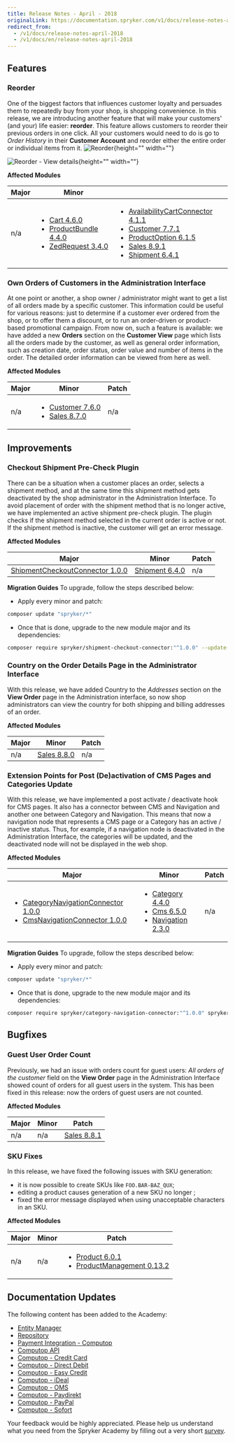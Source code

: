 ```yaml
---
title: Release Notes - April - 2018
originalLink: https://documentation.spryker.com/v1/docs/release-notes-april-2018
redirect_from:
  - /v1/docs/release-notes-april-2018
  - /v1/docs/en/release-notes-april-2018
---
```


## Features
### Reorder
One of the biggest factors that influences customer loyalty and persuades them to repeatedly buy from your shop, is shopping convenience. In this release, we are introducing another feature that will make your customers' (and your) life easier: **reorder**. This feature allows customers to reorder their previous orders in one click. All your customers would need to do is go to  _Order History_ in their **Customer Account** and reorder either the entire order or individual items from it.
![Reorder](https://spryker.s3.eu-central-1.amazonaws.com/docs/About/Releases/Archive/Release+Notes+-+April+-+2018/reorder_view_orders.png){height="" width=""}
 
![Reorder - View details](https://spryker.s3.eu-central-1.amazonaws.com/docs/About/Releases/Archive/Release+Notes+-+April+-+2018/reorder_order_details.png){height="" width=""}

**Affected Modules**

| Major | Minor |  |
| --- | --- | --- |
| n/a | <ul><li>[Cart 4.6.0](https://github.com/spryker/cart/releases/tag/4.6.0)</li><li>[ProductBundle 4.4.0](https://github.com/spryker/product-bundle/releases/tag/4.4.0)</li><li>[ZedRequest 3.4.0](https://github.com/spryker/zed-request/releases/tag/3.4.0)</li></ul> | <ul><li>[AvailabilityCartConnector 4.1.1](https://github.com/spryker/availability-cart-connector/releases/tag/4.1.1)</li><li>[Customer 7.7.1](https://github.com/spryker/customer/releases/tag/7.7.1)</li><li>[ProductOption 6.1.5](https://github.com/spryker/product-option/releases/tag/6.1.5)</li><li>[Sales 8.9.1](https://github.com/spryker/sales/releases/tag/8.9.1)</li><li>[Shipment 6.4.1](https://github.com/spryker/shipment/releases/tag/6.4.1)</li></ul> |

### Own Orders of Customers in the Administration Interface
At one point or another, a shop owner / administrator might want to get a list of all orders made by a specific customer. This information could be useful for various reasons: just to determine if a customer ever ordered from the shop, or to offer them a discount, or to run an order-driven or product-based promotional campaign. From now on, such a feature is available: we have added a new **Orders** section on the **Customer View** page which lists all the orders made by the customer, as well as general order information, such as creation date, order status, order value and number of items in the order. The detailed order information can be viewed from here as well.

**Affected Modules**

| Major | Minor | Patch |
| --- | --- | --- |
| n/a | <ul><li>[Customer 7.6.0](https://github.com/spryker/customer/releases/tag/7.6.0)</li><li> [Sales 8.7.0](https://github.com/spryker/sales/releases/tag/8.7.0)</li></ul> | n/a |

<!--**Documentation**
For module documentation see: 
For store administration guides see: -->

## Improvements
### Checkout Shipment Pre-Check Plugin
There can be a situation when a customer places an order, selects a shipment method, and at the same time this shipment method gets deactivated by the shop administrator in the Administration Interface. To avoid placement of order with the shipment method that is no longer active, we have implemented an active shipment pre-check plugin. The plugin checks if the shipment method selected in the current order is active or not. If the shipment method is inactive, the customer will get an error message.

**Affected Modules**

| Major | Minor | Patch |
| --- | --- | --- |
|[ShipmentCheckoutConnector 1.0.0](https://github.com/spryker/shipment-checkout-connector/releases/tag/1.0.0)  | [Shipment 6.4.0](https://github.com/spryker/shipment/releases/tag/6.4.0) | n/a |

<!-- Documentation:
For plugin documentation see: -->

**Migration Guides**
To upgrade, follow the steps described below:

* Apply every minor and patch:

```bash
composer update "spryker/*"
```

* Once that is done, upgrade to the new module major and its dependencies:

```bash
composer require spryker/shipment-checkout-connector:"^1.0.0" --update-with-dependencies
```

### Country on the Order Details Page in the Administrator Interface
With this release, we have added Country to the _Addresses_ section on the **View Order** page in the Administration interface, so now shop administrators can view the country for both shipping and billing addresses of an order.

**Affected Modules**

| Major | Minor | Patch |
| --- | --- | --- |
| n/a |  [Sales 8.8.0](https://github.com/spryker/sales/releases/tag/8.8.0)|  n/a|

### Extension Points for Post (De)activation of CMS Pages and Categories Update
With this release, we have implemented a post activate / deactivate hook for CMS pages. It also has a connector between CMS and Navigation and another one between Category and Navigation. This means that now a navigation node that represents a CMS page or a Category has an active / inactive status. Thus, for example, if a navigation node is deactivated in the Administration Interface, the categories will be updated, and the deactivated node will not be displayed in the web shop.

**Affected Modules**

| Major | Minor | Patch |
| --- | --- | --- |
| <ul><li>[CategoryNavigationConnector 1.0.0](https://github.com/spryker/category-navigation-connector/releases/tag/1.0.0)</li><li>[CmsNavigationConnector 1.0.0](https://github.com/spryker/cms-navigation-connector/releases/tag/1.0.0)</li></ul> | <ul><li>[Category 4.4.0](https://github.com/spryker/category/releases/tag/4.4.0)</li><li>[Cms 6.5.0](https://github.com/spryker/cms/releases/tag/6.5.0)</li><li>[Navigation 2.3.0](https://github.com/spryker/navigation/releases/tag/2.3.0)</li></ul> | n/a |

<!-- Documentation
For plugin documentation see: -->

**Migration Guides**
To upgrade, follow the steps described below:

* Apply every minor and patch:

```bash
composer update "spryker/*"
```

* Once that is done, upgrade to the new module major and its dependencies:

```bash
composer require spryker/category-navigation-connector:"^1.0.0" spryker/cms-navigation-connector:"^1.0.0" --update-with-dependencies
```

## Bugfixes
### Guest User Order Count
Previously, we had an issue with orders count for guest users: _All orders of the customer_ field on the **View Order** page in the Administration Interface showed count of orders for all guest users in the system. This has been fixed in this release: now the orders of guest users are not counted.

**Affected Modules**

| Major | Minor | Patch |
| --- | --- | --- |
| n/a | n/a | [Sales 8.8.1](https://github.com/spryker/sales/releases/tag/8.8.1) |

### SKU Fixes
In this release, we have fixed the following issues with SKU generation:

* it is now possible to create SKUs like `FOO.BAR-BAZ_QUX`;
* editing a product causes generation of a new SKU no longer ;
* fixed the error message displayed when using unacceptable characters in an SKU.

**Affected Modules**

| Major | Minor | Patch |
| --- | --- | --- |
| n/a | n/a | <ul><li>[Product 6.0.1](https://github.com/spryker/product/releases/tag/6.0.1)</li><li>[ProductManagement 0.13.2](https://github.com/spryker/product-management/releases/tag/0.13.2)</li></ul> |

## Documentation Updates
The following content has been added to the Academy:

* [Entity Manager](/docs/scos/dev/developer-guides/201811.0/development-guide/back-end/zed/persistence-layer/entity-manager.html)
* [Repository](/docs/scos/dev/developer-guides/201811.0/development-guide/back-end/zed/persistence-layer/repository.html)
* [Payment Integration - Computop](/docs/scos/dev/technology-partners/201811.0/payment-partners/computop/computop.html)
* [Computop API](/docs/scos/dev/technology-partners/201811.0/payment-partners/computop/computop-api.html)
* [Computop - Credit Card](/docs/scos/dev/technology-partners/201811.0/payment-partners/computop/computop-credit-card.html)
* [Computop - Direct Debit](/docs/scos/dev/technology-partners/201811.0/payment-partners/computop/computop-direct-debit.html)
* [Computop - Easy Credit](/docs/scos/dev/technology-partners/201811.0/payment-partners/computop/computop-easy-credit.html)
* [Computop - iDeal](/docs/scos/dev/technology-partners/201811.0/payment-partners/computop/computop-ideal.html)
* [Computop - OMS](/docs/scos/dev/technology-partners/201811.0/payment-partners/computop/computop-oms.html)
* [Computop - Paydirekt](/docs/scos/dev/technology-partners/201811.0/payment-partners/computop/computop-paydirekt.html)
* [Computop - PayPal](/docs/scos/dev/technology-partners/201811.0/payment-partners/computop/computop-paypal.html)
* [Computop - Sofort](/docs/scos/dev/technology-partners/201811.0/payment-partners/computop/computop-sofort.html)

Your feedback would be highly appreciated. Please help us understand what you need from the Spryker Academy by filling out a very short [survey](https://docs.google.com/forms/d/1_vZg0lfqq24Qf9-fQhU50NgsEBy4eDqnDyx7gKz9Faw/edit).
